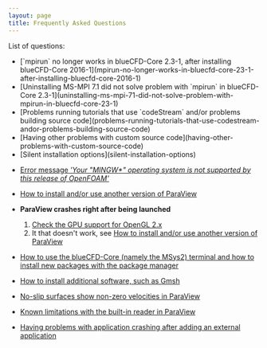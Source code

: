 ```yaml
---
layout: page
title: Frequently Asked Questions
---
```


List of questions:

  * <div id="mpirun-no-longer-works-in-bluecfd-core-23-1-after-installing-bluecfd-core-2016-1"></div>
    [`mpirun` no longer works in blueCFD-Core 2.3-1, after installing blueCFD-Core 2016-1](mpirun-no-longer-works-in-bluecfd-core-23-1-after-installing-bluecfd-core-2016-1)

  * <div id="uninstalling-ms-mpi-71-did-not-solve-problem-with-mpirun-in-bluecfd-core-23-1"></div>
    [Uninstalling MS-MPI 7.1 did not solve problem with `mpirun` in blueCFD-Core 2.3-1](uninstalling-ms-mpi-71-did-not-solve-problem-with-mpirun-in-bluecfd-core-23-1)

  * <div id="problems-running-tutorials-that-use-codestream-andor-problems-building-source-code"></div>
    [Problems running tutorials that use `codeStream` and/or problems building source code](problems-running-tutorials-that-use-codestream-andor-problems-building-source-code)

  * <div id="having-other-problems-with-custom-source-code"></div>
    [Having other problems with custom source code](having-other-problems-with-custom-source-code)

  * <div id="silent-installation-options"></div>
    [Silent installation options](silent-installation-options)

  * [Error message _'Your "MINGW*" operating system is not supported by this release of OpenFOAM'_](operating-system-is-not-supported-by-this-release-of-OpenFOAM)

  * [How to install and/or use another version of ParaView](how-to-use-another-version-of-ParaView)

  * **ParaView crashes right after being launched**
    1. [Check the GPU support for OpenGL 2.x](check-gpu-support-for-opengl-2)
    2. It that doesn't work, see [How to install and/or use another version of ParaView](how-to-use-another-version-of-ParaView)

  * [How to use the blueCFD-Core (namely the MSys2) terminal and how to install new packages with the package manager](how-to-use-the-blueCFD-Core-namely-MSys2-terminal-and-install-new-packages)

  * [How to install additional software, such as Gmsh](how-to-install-additional-software-such-as-gmsh)

  * [No-slip surfaces show non-zero velocities in ParaView](no-slip-surfaces-show-non-zero-velocities-in-paraview)

  * [Known limitations with the built-in reader in ParaView](known-limitations-in-paraview-internal-reader)

  * [Having problems with application crashing after adding an external application](having-problems-application-crashing-after-adding-external-application)
